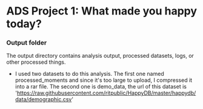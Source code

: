 # ADS Project 1: What made you happy today?
### Output folder

The output directory contains analysis output, processed datasets, logs, or other processed things.
+ I used two datasets to do this analysis. The first one named processed_moments and since it's too large to upload, I compressed it into a rar file. The second one is demo_data, the url of this dataset is 'https://raw.githubusercontent.com/ritpublic/HappyDB/master/happydb/data/demographic.csv'
